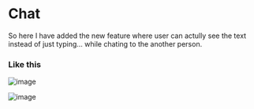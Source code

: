 # Chat

So here I have added the new feature where user can actully see the text instead of just typing... while chating to the another person.

### Like this
![image](https://github.com/yv18/Chat/assets/147085086/871c8107-77c8-4a98-a295-c3e24a32c613)

![image](https://github.com/yv18/Chat/assets/147085086/073dc358-e5a9-43cf-952a-be6ff6e888a8)
